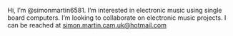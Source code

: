 Hi, I’m @simonmartin6581.
I’m interested in electronic music using single board computers.
I’m looking to collaborate on electronic music projects.
I can be reached at simon.martin.cam.uk@hotmail.com

